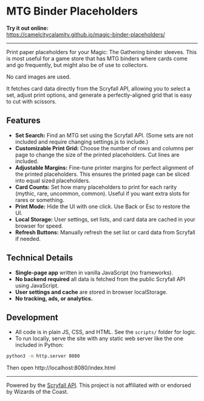 # MTG Binder Placeholders

**Try it out online:**  
https://camelcitycalamity.github.io/magic-binder-placeholders/

---

Print paper placeholders for your Magic: The Gathering binder sleeves. This is most useful for a game store that has MTG binders where cards come and go frequently, but might also be of use to collectors.

No card images are used.

It fetches card data directly from the Scryfall API, allowing you to select a set, adjust print options, and generate a perfectly-aligned grid that is easy to cut with scissors.

## Features

- **Set Search:** Find an MTG set using the Scryfall API. (Some sets are not included and require changing settings.js to include.)
- **Customizable Print Grid:** Choose the number of rows and columns per page to change the size of the printed placeholders. Cut lines are included.
- **Adjustable Margins:** Fine-tune printer margins for perfect alignment of the printed placeholders. This ensures the printed page can be sliced into equal sized placeholders.
- **Card Counts:** Set how many placeholders to print for each rarity (mythic, rare, uncommon, common). Useful if you want extra slots for rares or something.
- **Print Mode:** Hide the UI with one click. Use Back or Esc to restore the UI.
- **Local Storage:** User settings, set lists, and card data are cached in your browser for speed.
- **Refresh Buttons:** Manually refresh the set list or card data from Scryfall if needed.

## Technical Details

- **Single-page app** written in vanilla JavaScript (no frameworks).
- **No backend required** all data is fetched from the public Scryfall API using JavaScript.
- **User settings and cache** are stored in browser localStorage.
- **No tracking, ads, or analytics.**

## Development

- All code is in plain JS, CSS, and HTML. See the `scripts/` folder for logic.
- To run locally, serve the site with any static web server like the one included in Python:

```sh
python3 -m http.server 8080
```

Then open http://localhost:8080/index.html

---

Powered by the [Scryfall API](https://scryfall.com/docs/api). This project is not affiliated with or endorsed by Wizards of the Coast.
